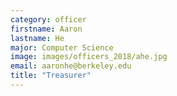 ```yaml
---
category: officer
firstname: Aaron
lastname: He 
major: Computer Science
image: images/officers_2018/ahe.jpg
email: aaronhe@berkeley.edu
title: "Treasurer"
---
```

